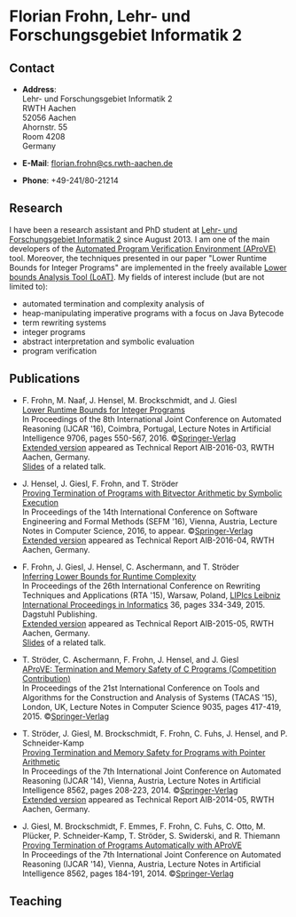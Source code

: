 ---
---

# Florian Frohn, Lehr- und Forschungsgebiet Informatik 2

## Contact

* **Address**:  
  Lehr- und Forschungsgebiet Informatik 2  
  RWTH Aachen  
  52056 Aachen  
  Ahornstr. 55  
  Room 4208  
  Germany

* **E-Mail**: florian.frohn@cs.rwth-aachen.de
* **Phone**: +49-241/80-21214

## Research

I have been a research assistant and PhD student at [Lehr- und Forschungsgebiet Informatik 2](http://www-i2.informatik.rwth-aachen.de/lufgi2) since August 2013.
I am one of the main developers of the [Automated Program Verification Environment (AProVE)](http://aprove.informatik.rwth-aachen.de/) tool.
Moreover, the techniques presented in our paper "Lower Runtime Bounds for Integer Programs" are implemented in the freely available [Lower bounds Analysis Tool (LoAT)](https://github.com/aprove-developers/LoAT).
My fields of interest include (but are not limited to): 


* automated termination and complexity analysis of
 * heap-manipulating imperative programs with a focus on Java Bytecode
 * term rewriting systems
 * integer programs
* abstract interpretation and symbolic evaluation
* program verification

## Publications

* F. Frohn, M. Naaf, J. Hensel, M. Brockschmidt, and J. Giesl  
  [Lower Runtime Bounds for Integer Programs](http://verify.rwth-aachen.de/giesl/papers/IJCAR2016.pdf)  
  In Proceedings of the 8th International Joint Conference on Automated Reasoning (IJCAR '16), Coimbra, Portugal, Lecture Notes in Artificial Intelligence 9706, pages 550-567, 2016. ©[Springer-Verlag](http://www.springer.de/comp/lncs/index.html)  
  [Extended version](http://sunsite.informatik.rwth-aachen.de/Publications/AIB/2016/2016-03.pdf) appeared as Technical Report AIB-2016-03, RWTH Aachen, Germany.  
  [Slides](https://ffrohn.github.io/lower_bounds_its_slides.pdf) of a related talk.

* J. Hensel, J. Giesl, F. Frohn, and T. Ströder  
  [Proving Termination of Programs with Bitvector Arithmetic by Symbolic Execution](http://verify.rwth-aachen.de/giesl/papers/SEFM16.pdf)  
  In Proceedings of the 14th International Conference on Software Engineering and Formal Methods (SEFM '16), Vienna, Austria, Lecture Notes in Computer Science, 2016, to appear. ©[Springer-Verlag](http://www.springer.de/comp/lncs/index.html)  
  [Extended version](http://sunsite.informatik.rwth-aachen.de/Publications/AIB/2016/2016-04.pdf) appeared as Technical Report AIB-2016-04, RWTH Aachen, Germany.

* F. Frohn, J. Giesl, J. Hensel, C. Aschermann, and T. Ströder  
  [Inferring Lower Bounds for Runtime Complexity](http://verify.rwth-aachen.de/giesl/papers/RTA2015.pdf)  
  In Proceedings of the 26th International Conference on Rewriting Techniques and Applications (RTA '15), Warsaw, Poland, [LIPIcs Leibniz International Proceedings in Informatics](http://www.dagstuhl.de/en/publications/lipics/) 36, pages 334-349, 2015. Dagstuhl Publishing.  
  [Extended version](http://sunsite.informatik.rwth-aachen.de/Publications/AIB/2015/2015-05.pdf) appeared as Technical Report AIB-2015-05, RWTH Aachen, Germany.  
  [Slides](http://verify.rwth-aachen.de/giesl/papers/talkLowerBounds.pdf) of a related talk. 

* T. Ströder, C. Aschermann, F. Frohn, J. Hensel, and J. Giesl  
  [AProVE: Termination and Memory Safety of C Programs (Competition Contribution)](http://verify.rwth-aachen.de/giesl/papers/SVCOMP2015.pdf)  
  In Proceedings of the 21st International Conference on Tools and Algorithms for the Construction and Analysis of Systems (TACAS '15), London, UK, Lecture Notes in Computer Science 9035, pages 417-419, 2015. ©[Springer-Verlag](http://www.springer.de/comp/lncs/index.html)

* T. Ströder, J. Giesl, M. Brockschmidt, F. Frohn, C. Fuhs, J. Hensel, and P. Schneider-Kamp  
  [Proving Termination and Memory Safety for Programs with Pointer Arithmetic](http://verify.rwth-aachen.de/giesl/papers/IJCAR14-LLVM.pdf)  
  In Proceedings of the 7th International Joint Conference on Automated Reasoning (IJCAR '14), Vienna, Austria, Lecture Notes in Artificial Intelligence 8562, pages 208-223, 2014. ©[Springer-Verlag](http://www.springer.de/comp/lncs/index.html)  
  [Extended version](http://verify.rwth-aachen.de/giesl/papers/aib-2014-05.pdf) appeared as Technical Report AIB-2014-05, RWTH Aachen, Germany.

* J. Giesl, M. Brockschmidt, F. Emmes, F. Frohn, C. Fuhs, C. Otto, M. Plücker, P. Schneider-Kamp, T. Ströder, S. Swiderski, and   R. Thiemann  
  [Proving Termination of Programs Automatically with AProVE](http://verify.rwth-aachen.de/giesl/papers/IJCAR14-AProVE.pdf)  
  In Proceedings of the 7th International Joint Conference on Automated Reasoning (IJCAR '14), Vienna, Austria, Lecture Notes in Artificial Intelligence 8562, pages 184-191, 2014. ©[Springer-Verlag](http://www.springer.de/comp/lncs/index.html) 

## Teaching
